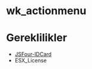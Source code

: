 # wk_actionmenu

# Gereklilikler

* [JSFour-IDCard](https://github.com/jonassvensson4/jsfour-idcard)
* ESX_License

